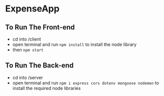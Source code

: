 # ExpenseApp
 
## To Run The Front-end
- cd into /client
- open terminal and run `npm install` to install the node library
- then `npm start`

## To Run The Back-end
- cd into /server
- open terminal and run `npm i express cors dotenv mongoose nodemon` to install the required node libraries